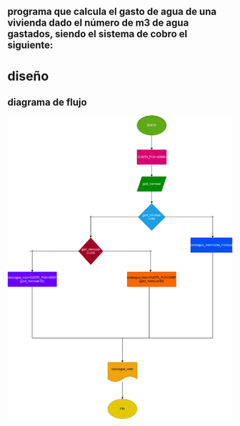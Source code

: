 ## programa que calcula el gasto de agua de una vivienda dado el número de m3 de agua gastados, siendo el sistema de cobro el siguiente:
# diseño

## diagrama de flujo
![diagrama de flujo](diagrama.png "Diagrama de flujo")
